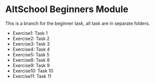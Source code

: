 # AltSchool Beginners Module

This is a branch for the beginner task, all task are in separate folders.

- Exercise1: Task 1
- Exercise2: Task 2
- Exercise3: Task 3
- Exercise4: Task 4
- Exercise5: Task 5
- Exercise8: Task 8
- Exercise9: Task 9
- Exercise10: Task 10
- Exercise11: Task 11
